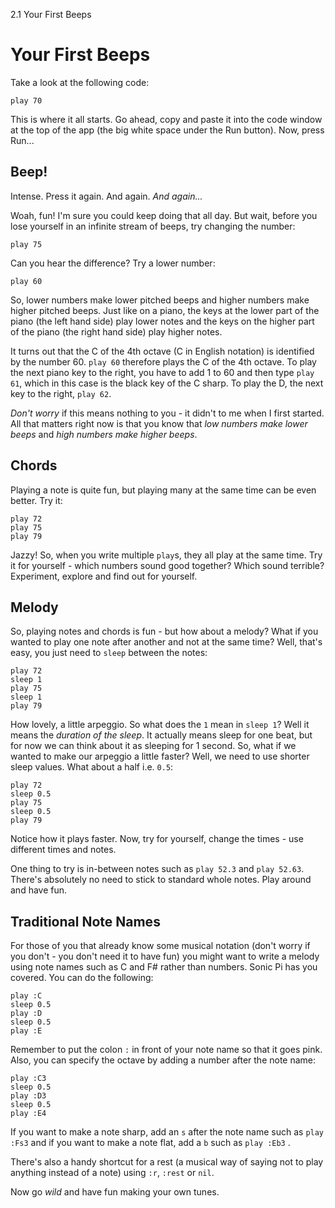 2.1 Your First Beeps

# Your First Beeps

Take a look at the following code:

```
play 70
```

This is where it all starts. Go ahead, copy and paste it into the code
window at the top of the app (the big white space under the Run
button). Now, press Run...

## Beep!

Intense. Press it again. And again. *And again...*

Woah, fun! I'm sure you could keep doing that all day. But wait,
before you lose yourself in an infinite stream of beeps, try changing
the number:

```
play 75
```

Can you hear the difference? Try a lower number:

```
play 60
```

So, lower numbers make lower pitched beeps and higher numbers make
higher pitched beeps. Just like on a piano, the keys at the lower part
of the piano (the left hand side) play lower notes and the keys on the
higher part of the piano (the right hand side) play higher notes.

It turns out that the C of the 4th octave (C in English notation) is identified by the number 60. `play 60` therefore plays the C of the 4th octave. To play the next piano key to the right, you have to add 1 to 60 and then type `play 61`, which in this case is the black key of the C sharp. To play the D, the next key to the right, `play 62`.

*Don't worry* if this means nothing to you - it didn't to me when I
first started. All that matters right now is that you know that *low
numbers make lower beeps* and *high numbers make higher beeps*.

## Chords

Playing a note is quite fun, but playing many at the same time can be
even better. Try it:

```
play 72
play 75
play 79
```

Jazzy! So, when you write multiple `play`s, they all play at the same
time. Try it for yourself - which numbers sound good together? Which
sound terrible? Experiment, explore and find out for yourself.

## Melody

So, playing notes and chords is fun - but how about a melody? What if
you wanted to play one note after another and not at the same time?
Well, that's easy, you just need to `sleep` between the notes:

```
play 72
sleep 1
play 75
sleep 1
play 79
```

How lovely, a little arpeggio. So what does the `1` mean in `sleep 1`?
Well it means the *duration of the sleep*. It actually means sleep for
one beat, but for now we can think about it as sleeping for 1
second. So, what if we wanted to make our arpeggio a little faster?
Well, we need to use shorter sleep values. What about a half i.e. `0.5`:

```
play 72
sleep 0.5
play 75
sleep 0.5
play 79
```

Notice how it plays faster. Now, try for yourself, change the times -
use different times and notes.

One thing to try is in-between notes such as `play 52.3` and `play 52.63`. 
There's absolutely no need to stick to standard whole notes. Play 
around and have fun.


## Traditional Note Names

For those of you that already know some musical notation (don't worry if
you don't - you don't need it to have fun) you might want to write a
melody using note names such as C and F# rather than numbers. Sonic Pi
has you covered. You can do the following:

```
play :C
sleep 0.5
play :D
sleep 0.5
play :E
```

Remember to put the colon `:` in front of your note name so that it
goes pink. Also, you can specify the octave by adding a number after
the note name:

```
play :C3
sleep 0.5
play :D3
sleep 0.5
play :E4
```

If you want to make a note sharp, add an `s` after the note name such as
`play :Fs3` and if you want to make a note flat, add a `b` such as `play :Eb3` .

There's also a handy shortcut for a rest (a musical way of saying not to play 
anything instead of a note) using `:r`, `:rest` or `nil`.

Now go *wild* and have fun making your own tunes.
